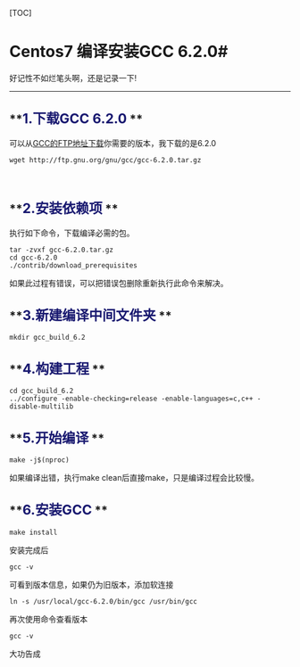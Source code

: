 
[TOC]

# **Centos7  编译安装GCC 6.2.0**#

好记性不如烂笔头啊，还是记录一下!

----------

## **<font color=#191970 size=5>1.下载GCC 6.2.0</font> ** ##

可以从[GCC的FTP地址下载](http://ftp.gnu.org/gnu/gcc)你需要的版本，我下载的是6.2.0<br>

``` 
wget http://ftp.gnu.org/gnu/gcc/gcc-6.2.0.tar.gz
```
<br>

## **<font color=#191970 size=5>2.安装依赖项</font> ** ##

执行如下命令，下载编译必需的包。<br>
```
tar -zvxf gcc-6.2.0.tar.gz
cd gcc-6.2.0
./contrib/download_prerequisites
```
如果此过程有错误，可以把错误包删除重新执行此命令来解决。<br>


## **<font color=#191970 size=5>3.新建编译中间文件夹</font> ** ##

``` 
mkdir gcc_build_6.2
```

## **<font color=#191970 size=5>4.构建工程</font> ** ##

``` 
cd gcc_build_6.2
../configure -enable-checking=release -enable-languages=c,c++ -disable-multilib
```

## **<font color=#191970 size=5>5.开始编译</font> ** ##

``` 
make -j$(nproc)
```
如果编译出错，执行make clean后直接make，只是编译过程会比较慢。<br>

## **<font color=#191970 size=5>6.安装GCC</font> ** ##

``` 
make install
```

安装完成后

``` 
gcc -v
```

可看到版本信息，如果仍为旧版本，添加软连接

```
ln -s /usr/local/gcc-6.2.0/bin/gcc /usr/bin/gcc
```

再次使用命令查看版本

```
gcc -v
```

大功告成